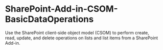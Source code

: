 # SharePoint-Add-in-CSOM-BasicDataOperations
Use the SharePoint client-side object model (CSOM) to perform create, read, update, and delete operations on lists and list items from a SharePoint Add-in.
